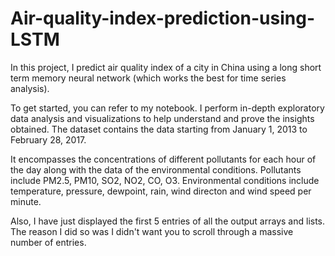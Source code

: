 # Air-quality-index-prediction-using-LSTM
In this project, I predict air quality index of a city in China using a long short term memory neural network 
(which works the best for time series analysis).

To get started, you can refer to my notebook. I perform in-depth exploratory data analysis and visualizations to help understand and prove the insights obtained.
The dataset contains the data starting from January 1, 2013 to February 28, 2017. 

It encompasses the concentrations of different pollutants for each hour of the day along with the data of the environmental conditions.
Pollutants include PM2.5, PM10, SO2, NO2, CO, O3. Environmental conditions include temperature, pressure, dewpoint, rain, wind directon and wind speed per minute.

Also, I have just displayed the first 5 entries of all the output arrays and lists. The reason I did so was I didn't want you to scroll through a massive number of entries.




